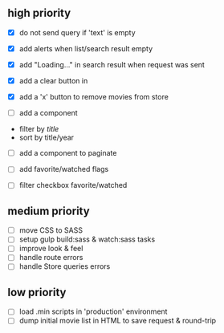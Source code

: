 ## high priority

- [x] do not send query if 'text' is empty

- [x] add alerts when list/search result empty
- [x] add "Loading..." in search result when request was sent
- [x] add a clear button in <movy-search>

- [x] add a 'x' button to remove movies from store

- [ ] add a <movy-list-filter> component
 - filter by *title*
 - sort by title/year
- [ ] add a <movy-list-pager>  component to paginate

- [ ] add favorite/watched flags
- [ ] filter checkbox favorite/watched

## medium priority

- [ ] move CSS to SASS
- [ ] setup gulp build:sass & watch:sass tasks
- [ ] improve look & feel
- [ ] handle route errors
- [ ] handle Store queries errors

## low priority

- [ ] load .min scripts in 'production' environment
- [ ] dump initial movie list in HTML to save request & round-trip
